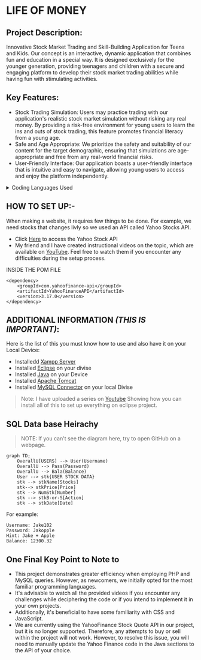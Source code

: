 # LIFE OF MONEY
## Project Description:
Innovative Stock Market Trading and Skill-Building Application for Teens and Kids. Our concept is an interactive, dynamic application that combines fun and education in a special way. It is designed exclusively for the younger generation, providing teenagers and children with a secure and engaging platform to develop their stock market trading abilities while having fun with stimulating activities.

## Key Features:
- Stock Trading Simulation: Users may practice trading with our application's realistic stock market simulation without risking any real money. By providing a risk-free environment for young users to learn the ins and outs of stock trading, this feature promotes financial literacy from a young age.
- Safe and Age Appropriate: We prioritize the safety and suitability of our content for the target demographic, ensuring that simulations are age-appropriate and free from any real-world financial risks.
- User-Friendly Interface: Our application boasts a user-friendly interface that is intuitive and easy to navigate, allowing young users to access and enjoy the platform independently.

<details>
    
<summary>Coding Languages Used</summary>

```
> System.out.println("Java");

> .css{
>  height: 10px;
>  width: 20px;
> }

> <p>HTML</p>

> Console.log(Javacript);

> <% System.out.println("JSP"); %>
```
</details>

## HOW TO SET UP:-
When making a website, it requires few things to be done. For example, we need stocks that changes livly so we used an API called Yahoo Stocks API. 
- Click [Here](https://financequotes-api.com/) to access the Yahoo Stock API
- My friend and I have created instructional videos on the topic, which are available on [YouTube](https://www.youtube.com/channel/UCLbTqdupL65iVADSEmJ-UgQ). Feel free to watch them if you encounter any difficulties during the setup process.

INSIDE THE POM FILE
```
<dependency>
    <groupId>com.yahoofinance-api</groupId>
    <artifactId>YahooFinanceAPI</artifactId>
    <version>3.17.0</version>
</dependency>
```
## ADDITIONAL INFORMATION ***(THIS IS IMPORTANT)***:
Here is the list of this you must know how to use and also have it on your Local Device:
- Installedd [Xampp Server](https://www.apachefriends.org/download.html)
- Installed [Eclipse](https://www.eclipse.org/downloads/packages/release/2021-03/r/eclipse-ide-enterprise-java-and-web-developers) on your divise
- Installed [Java](https://www.java.com/en/download/manual.jsp) on your Device
- Installed [Apache Tomcat](https://tomcat.apache.org/download-10.cgi)
- Installed [MySQL Connector](https://dev.mysql.com/downloads/connector/j/8.0.html) on your local Divise
> Note: I have uploaded a series on [Youtube](https://www.youtube.com/channel/UCLbTqdupL65iVADSEmJ-UgQ) Showing how you can install all of this to set up everything on eclipse project.

## SQL Data base Heirachy
> NOTE: If you can't see the diagram here, try to open GitHub on a webpage.
```mermaid
graph TD;
    OverallU[USERS] --> User(Username)
    OverallU --> Pass(Password)
    OverallU --> Bala(Balance)
    User --> stk{USER STOCK DATA}
    stk --> stkName[Stocks]
    stk--> stkPrice[Price]
    stk --> NumStk[Number]
    stk --> stkB-or-S[Action]
    stk --> stkDate[Date]
```
For example: 
```
Username: Jake102
Password: Jakopple
Hint: Jake + Apple
Balance: 12300.32
```

## One Final Key Point to Note to
- This project demonstrates greater efficiency when employing PHP and MySQL queries. However, as newcomers, we initially opted for the most familiar programming languages.
- It's advisable to watch all the provided videos if you encounter any challenges while deciphering the code or if you intend to implement it in your own projects.
- Additionally, it's beneficial to have some familiarity with CSS and JavaScript.
- We are currently using the YahooFinance Stock Quote API in our project, but it is no longer supported. Therefore, any attempts to buy or sell within the project will not work. However, to resolve this issue, you will need to manually update the Yahoo Finance code in the Java sections to the API of your choice.
